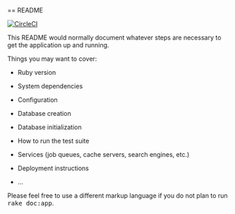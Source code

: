 == README

[![CircleCI](https://circleci.com/gh/mizukmb/awesome_events/tree/master.svg?style=shield)](https://circleci.com/gh/mizukmb/awesome_events/tree/master)

This README would normally document whatever steps are necessary to get the
application up and running.

Things you may want to cover:

* Ruby version

* System dependencies

* Configuration

* Database creation

* Database initialization

* How to run the test suite

* Services (job queues, cache servers, search engines, etc.)

* Deployment instructions

* ...


Please feel free to use a different markup language if you do not plan to run
<tt>rake doc:app</tt>.
